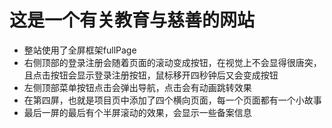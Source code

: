 # 这是一个有关教育与慈善的网站
- 整站使用了全屏框架fullPage
- 右侧顶部的登录注册会随着页面的滚动变成按钮，在视觉上不会显得很唐突，且点击按钮会显示登录注册按钮，鼠标移开四秒钟后又会变成按钮
- 左侧顶部菜单按钮点击会弹出导航，点击会有动画跳转效果
- 在第四屏，也就是项目页中添加了四个横向页面，每一个页面都有一个小故事
- 最后一屏的最后有个半屏滚动的效果，会显示一些备案信息